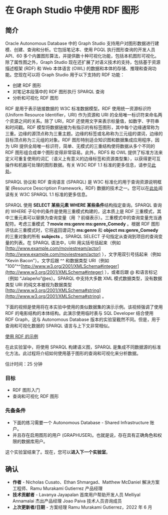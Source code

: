 # 在 Graph Studio 中使用 RDF 图形

## 简介

Oracle Autonomous Database 中的 Graph Studio 支持用户对图形数据进行建模、创建、查询和分析。它包括笔记本、使用 PGQL 执行图形查询的开发人员 API、60 多个内置图形算法，并提供数十种可视化功能，包括本机图形可视化。除了属性图之外，Graph Studio 现在还扩展了对语义技术的支持，包括基于资源描述框架 (RDF) 和 Web 本体语言 (OWL) 的数据和本体的存储、推理和查询功能。您现在可以将 Graph Studio 用于以下支持的 RDF 功能：

*   创建 RDF 图形
*   对笔记本段落中的 RDF 图形执行 SPARQL 查询
*   分析和可视化 RDF 图形

RDF 是用于表示链接数据的 W3C 标准数据模型。RDF 使用统一资源标识符 (Uniform Resource Identifier，URI) 作为资源和 URI 的全局唯一标识符来命名两个资源之间的关系。除了 URI，RDF 还使用文字来表示标量值，如数字、字符串和时间戳。RDF 模型将数据链接为有指示的有标签图形，其中每个边缘通常称为三重。边缘的源顶点称为三重主题。边缘的标签或名称称为三元组的谓词，边缘的目标顶点称为三元组的对象。RDF 图形特别适合知识图和数据集成应用程序，因为 URI 提供全局唯一标识符，简单、无模式的三重结构使将数据从多个不同的 RDF 图形组合成单个图形变得非常容易。此外，RDFS 和 OWL 提供了标准方法来定义可重复使用的词汇（语义上有意义的边缘标签和资源类型集），以获得更可互操作和机器可处理的图形数据。有关 W3C RDF 1.1 标准的更多信息，请参见[此处](https://www.w3.org/TR/rdf11-primer/)。

SPARQL 协议和 RDF 查询语言 (SPARQL) 是 W3C 标准化的用于查询资源说明框架 (Resource Description Framework，RDF) 数据的技术之一。您可以在[此处](https://www.w3.org/TR/sparql11-overview/)阅读有关 W3C SPARQL 1.1 标准的更多信息。

SPARQL 使用 **SELECT 某些元素 WHERE 某些条件**结构指定查询。SPARQL 查询的 WHERE 子句中的条件是使用三重模式构建的，这本质上是 RDF 三重模式，其中三重元素可以替换为查询变量（用 ？前缀表示）。三重模式中的查询变量充当通配符。考虑三重模式 **？movie ms:genre ms:genre\_Comedy** 。根据 RDF 图形评估此三重模式时，它将返回谓词为 **ms:genre** 和 **object ms:genre\_Comedy** 的三重对象的所有 **subjects** 。SPARQL SELECT 子句指定从查询到项目的查询变量的列表。在 SPARQL 语法中，URI 用尖括号括起来（例如 [http://www.example.com/moviestream/actor](http://www.example.com/moviestream/actor) ），文字用双引号括起来（例如 "Kevin Bacon"）。文字后跟 ^^ 和数据类型 URI（例如 "100"^^[http://www.w3.org/2001/XMLSchema#integer](http://www.w3.org/2001/XMLSchema#integer) ），或者后跟 @ 和语言标记（例如 “Jalapeño”@es）。SPARQL 中支持大多数 XML 模式数据类型，没有数据类型 URI 的纯文本被视为数据类型 [http://www.w3.org/2001/XMLSchema#string](http://www.w3.org/2001/XMLSchema#string) 。

下面的视频是使用将在本实验中使用的类似数据集的演示示例。该视频强调了使用 RDF 的电影结构的本体结构。此演示使用临时表与 SQL Developer 结合使用 RDF Graph，这与 Autonomous Database 版本的实验室截然不同。但是，用于查询和可视化数据的 SPARQL 语言与上下文非常相似。

[使用 RDF 的示例](youtube:e_EQjInas50)

在此实验室中，将使用 SPARQL 构建语义图，SPARQL 是集成不同数据源的标准化方法。此过程将介绍如何使用基于图形的查询和可视化来分析数据。

估计时间：25 分钟

### 目标

*   RDF 图形入门
*   查询和可视化 RDF 图形

### 先备条件

*   下面的练习需要一个 Autonomous Database - Shared Infrastructure 账户。
*   并且存在启用图形的用户 (GRAPHUSER)。也就是说，存在具有正确角色和权限的数据库用户。

这个实验室结束了。现在，您可以**进入下一个实验室**。

## 确认

*   **作者** - Nicholas Cusato、Ethan Shmargad、Matthew McDaniel 解决方案工程师、Ramu Murakami Gutierrez 产品经理
*   **技术贡献者** - Lavanya Jayapalan 首席用户帮助开发人员 Melliyal Annamalai 杰出产品经理 Joao Paiva 技术人员咨询成员
*   **上次更新者/日期** - 方案经理 Ramu Murakami Gutierrez，2022 年 6 月
